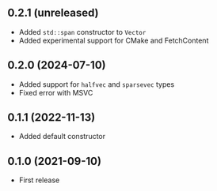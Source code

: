 ## 0.2.1 (unreleased)

- Added `std::span` constructor to `Vector`
- Added experimental support for CMake and FetchContent

## 0.2.0 (2024-07-10)

- Added support for `halfvec` and `sparsevec` types
- Fixed error with MSVC

## 0.1.1 (2022-11-13)

- Added default constructor

## 0.1.0 (2021-09-10)

- First release

